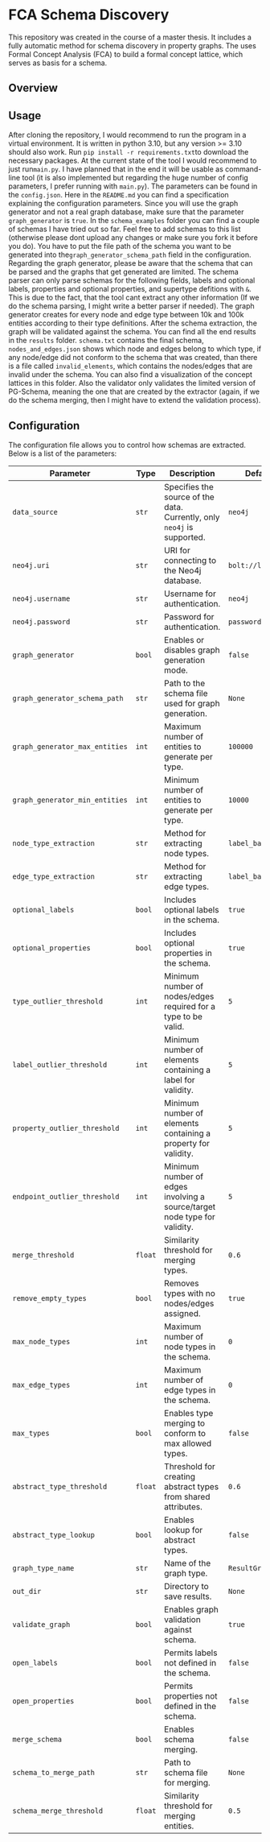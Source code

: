 
# FCA Schema Discovery  
This repository was created in the course of a master thesis. It includes a fully automatic method for schema discovery in property graphs. The uses Formal Concept Analysis (FCA) to build a formal concept lattice, which serves as basis for a schema. 


## Overview  

## Usage
After cloning the repository, I would recommend to run the program in a virtual environment. It is written in python 3.10, but any version >= 3.10 should also work. Run `pip install -r requirements.txt`to download the necessary packages. At the current state of the tool I would recommend to just run`main.py`. I have planned that in the end it will be usable as command-line tool (it is also implemented but regarding the huge number of config parameters, I prefer running with `main.py`). The parameters can be found in the `config.json`. Here in the `README.md` you can find a specification explaining the configuration parameters. Since you will use the graph generator and not a real graph database, make sure that the parameter `graph_generator` is `true`.
In the `schema_examples` folder you can find a couple of schemas I have tried out so far. Feel free to add schemas to this list (otherwise please dont upload any changes or make sure you fork it before you do). You have to put the file path of the schema you want to be generated into the`graph_generator_schema_path` field in the configuration. Regarding the graph generator, please be aware that the schema that can be parsed and the graphs that get generated are limited. The schema parser can only parse schemas for the following fields, labels and optional labels, properties and optional properties, and supertype defitions with `&`. This is due to the  fact, that the tool cant extract any other information (If we do the schema parsing, I might write a better parser if needed). The graph generator creates for every node and edge type between 10k and 100k entities according to their type definitions.  After the schema extraction, the graph will be validated against the schema. You can find all the end results in the `results` folder. `schema.txt` contains the final schema, `nodes_and_edges.json` shows which node and edges belong to which type, if any node/edge did not conform to the schema that was created, than there is a file called `invalid_elements`, which contains the nodes/edges that are invalid under the schema. You can also find a visualization of the concept lattices in this folder. Also the validator only validates the limited version of PG-Schema, meaning the one that are created by the extractor (again, if we do the schema merging, then I might have to extend the validation process).

## Configuration  
  
The configuration file allows you to control how schemas are extracted. Below is a list of the parameters:  
  
| **Parameter** | **Type** | **Description** | **Default Value** |
|--------------|---------|----------------|----------------|
| `data_source` | `str` | Specifies the source of the data. Currently, only `neo4j` is supported. | `neo4j` |
| `neo4j.uri` | `str` | URI for connecting to the Neo4j database. | `bolt://localhost:7687` |
| `neo4j.username` | `str` | Username for authentication. | `neo4j` |
| `neo4j.password` | `str` | Password for authentication. | `password` |
| `graph_generator` | `bool` | Enables or disables graph generation mode. | `false` |
| `graph_generator_schema_path` | `str` | Path to the schema file used for graph generation. | `None` |
| `graph_generator_max_entities` | `int` | Maximum number of entities to generate per type. | `100000` |
| `graph_generator_min_entities` | `int` | Minimum number of entities to generate per type. | `10000` |
| `node_type_extraction` | `str` | Method for extracting node types. | `label_based` |
| `edge_type_extraction` | `str` | Method for extracting edge types. | `label_based` |
| `optional_labels` | `bool` | Includes optional labels in the schema. | `true` |
| `optional_properties` | `bool` | Includes optional properties in the schema. | `true` |
| `type_outlier_threshold` | `int` | Minimum number of nodes/edges required for a type to be valid. | `5` |
| `label_outlier_threshold` | `int` | Minimum number of elements containing a label for validity. | `5` |
| `property_outlier_threshold` | `int` | Minimum number of elements containing a property for validity. | `5` |
| `endpoint_outlier_threshold` | `int` | Minimum number of edges involving a source/target node type for validity. | `5` |
| `merge_threshold` | `float` | Similarity threshold for merging types. | `0.6` |
| `remove_empty_types` | `bool` | Removes types with no nodes/edges assigned. | `true` |
| `max_node_types` | `int` | Maximum number of node types in the schema. | `0` |
| `max_edge_types` | `int` | Maximum number of edge types in the schema. | `0` |
| `max_types` | `bool` | Enables type merging to conform to max allowed types. | `false` |
| `abstract_type_threshold` | `float` | Threshold for creating abstract types from shared attributes. | `0.6` |
| `abstract_type_lookup` | `bool` | Enables lookup for abstract types. | `false` |
| `graph_type_name` | `str` | Name of the graph type. | `ResultGraphType` |
| `out_dir` | `str` | Directory to save results. | `None` |
| `validate_graph` | `bool` | Enables graph validation against schema. | `true` |
| `open_labels` | `bool` | Permits labels not defined in the schema. | `false` |
| `open_properties` | `bool` | Permits properties not defined in the schema. | `false` |
| `merge_schema` | `bool` | Enables schema merging. | `false` |
| `schema_to_merge_path` | `str` | Path to schema file for merging. | `None` |
| `schema_merge_threshold` | `float` | Similarity threshold for merging entities. | `0.5` |

